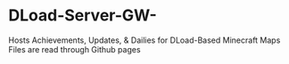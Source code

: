 # DLoad-Server-GW-
Hosts Achievements, Updates, &amp; Dailies for DLoad-Based Minecraft Maps
Files are read through Github pages

